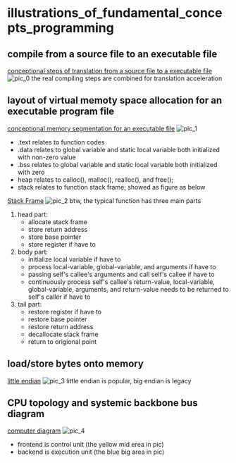 # illustrations_of_fundamental_concepts_programming
## compile from a source file to an executable file
[conceptional steps of translation from a source file to a executable file](https://odysee.com/@PrincessSunsetShimmer:5/convert:3?r=C1aSMbuRnkFY1YeXhdBUotkHNrBjgqCD)
![pic_0](https://player.odycdn.com/api/v4/streams/free/convert/3f9504767713e53b0df03edfe2eab43a7f061e47/5d71f1)
the real compiling steps are combined for translation acceleration

## layout of virtual memoty space allocation for an executable program file
[conceptional memory segmentation for an executable file](https://odysee.com/@PrincessSunsetShimmer:5/mem:c?r=C1aSMbuRnkFY1YeXhdBUotkHNrBjgqCD)
![pic_1](https://player.odycdn.com/api/v4/streams/free/mem/c17e7711f5d87bf2d48c6a141a7b5d653cb90ec6/ae699f)
- .text relates to function codes
- .data relates to global variable and static local variable both initialized with non-zero value
- .bss relates to global variable and static local variable both initialized with zero
- heap relates to calloc(), malloc(), realloc(), and free();
- stack relates to function stack frame; showed as figure as below

[Stack Frame](https://odysee.com/@PrincessSunsetShimmer:5/sf:36?r=C1aSMbuRnkFY1YeXhdBUotkHNrBjgqCD)
![pic_2](https://player.odycdn.com/api/v4/streams/free/sf/36b65c3d66001d9521fb53dc9abcaa4787eb84d3/c2d869)
btw, the typical function has three main parts
1. head part:
    - allocate stack frame
    - store return address
    - store base pointer
    - store register if have to
2. body part:
    - initialize local variable if have to
    - process local-variable, global-variable, and arguments if have to
    - passing self's callee's arguments and call self's callee if have to
    - continuously process self's callee's return-value, local-variable, global-variable, arguments, and return-value needs to be returned to self's caller if have to
3. tail part:
    - restore register if have to
    - restore base pointer
    - restore return address
    - decallocate stack frame
    - return to origional point

## load/store bytes onto memory
[little endian](https://odysee.com/@PrincessSunsetShimmer:5/l-e:0?r=C1aSMbuRnkFY1YeXhdBUotkHNrBjgqCD)
![pic_3](https://player.odycdn.com/api/v4/streams/free/l-e/06ca63d2b588d8e142095ca8b1807b902f58540c/de0cea)
little endian is popular, big endian is legacy

## CPU topology and systemic backbone bus diagram
[computer diagram](https://odysee.com/@PrincessSunsetShimmer:5/dia:2?r=C1aSMbuRnkFY1YeXhdBUotkHNrBjgqCD)
![pic_4](https://player.odycdn.com/api/v4/streams/free/dia/2a75602ec715d2c28e59a04694d336063a268d9a/85795d)
- frontend is control unit (the yellow mid erea in pic)
- backend is execution unit (the blue big area in pic)
